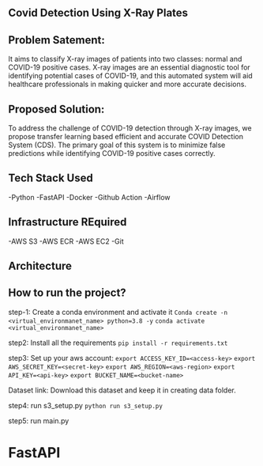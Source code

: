 ##  Covid  Detection Using X-Ray Plates

## Problem Satement:
It aims to classify X-ray images of patients into two classes: normal and COVID-19 positive cases. X-ray images are an essential diagnostic tool for identifying potential cases of COVID-19, and this automated system will aid healthcare professionals in making quicker and more accurate decisions.


## Proposed Solution:
To address the challenge of COVID-19 detection through X-ray images, we propose transfer learning based efficient and accurate COVID Detection System (CDS). The primary goal of this system is to minimize false predictions while identifying COVID-19 positive cases correctly.


## Tech Stack Used
-Python
-FastAPI
-Docker
-Github Action
-Airflow

## Infrastructure REquired
-AWS S3
-AWS ECR
-AWS EC2
-Git

## Architecture


## How to run the project?
step-1: Create a conda environment and activate it
```Conda create -n <virtual_environmanet_name> python=3.8 -y```
```conda activate <virtual_environmanet_name>```

step2: Install all the requirements
```pip install -r requirements.txt```


step3: Set up your aws account:
```export ACCESS_KEY_ID=<access-key>```
```export AWS_SECRET_KEY=<secret-key>```
```export AWS_REGION=<aws-region>```
```export API_KEY=<api-key>```
```export BUCKET_NAME=<bucket-name>```

Dataset link: 
Download this dataset and keep it in creating data folder.

step4: run s3_setup.py
```python run s3_setup.py```

step5: run main.py

#  FastAPI

